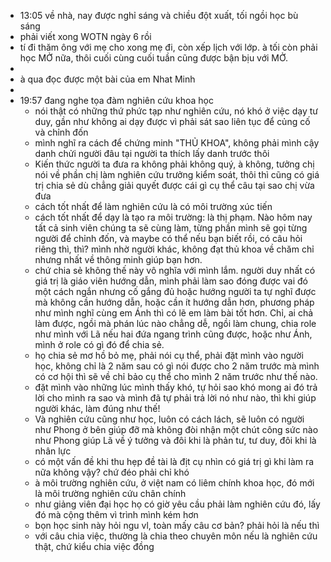- 13:05 về nhà, nay được nghỉ sáng và chiều đột xuất, tối ngồi học bù sáng
- phải viết xong WOTN ngày 6 rồi
- tí đi thăm ông với mẹ cho xong mẹ đi, còn xếp lịch với lớp. à tối còn phải học MỞ nữa, thôi cuối cùng cuối tuần cũng được bận bịu với MỞ.
-
- à qua đọc được một bài của em Nhat Minh
-
- 19:57 đang nghe tọa đàm nghiên cứu khoa học
	- nói thật có những thứ phức tạp như nghiên cứu, nó khó ở việc dạy tư duy, gần như không ai dạy được vì phải sát sao liên tục để củng cố và chỉnh đốn
	- mình nghĩ ra cách để chứng minh "THỦ KHOA", không phải mình cậy danh chửi người đâu tại người ta thích lấy danh trước thôi
	- Kiến thức người ta đưa ra không phải không quý, à không, tưởng chị nói về phần chị làm nghiên cứu trưởng kiểm soát, thôi thì cũng có giá trị chia sẻ dù chẳng giải quyết được cái gì cụ thể câu tại sao chị vừa đưa
	- cách tốt nhất để làm nghiên cứu là có môi trường xúc tiến
	- cách tốt nhất để dạy là tạo ra môi trường: là thị phạm. Nào hôm nay tất cả sinh viên chúng ta sẽ cùng làm, từng phần mình sẽ gọi từng người để chỉnh đốn, và maybe có thể nếu bạn biết rồi, có câu hỏi riêng thì, thì? mình nhờ người khác, không đạt thủ khoa về chăm chỉ nhưng nhất về thông minh giúp bạn hơn.
	- chứ chia sẻ không thế này vô nghĩa với mình lắm. người duy nhất có giá trị là giáo viên hướng dẫn, mình phải làm sao đóng được vai đó một cách ngắn nhưng cố gắng đủ hoặc hướng người ta tự nghĩ được mà không cần hướng dẫn, hoặc cần ít hướng dẫn hơn, phương pháp như mình nghĩ cùng em Ánh thì có lẽ em làm bài tốt hơn. Chỉ, ai chả làm được, ngồi mà phán lúc nào chẳng dễ, ngồi làm chung, chia role như mình với Lã nếu hai đứa ngang trình cũng được, hoặc như Ánh, mình ở role có gì đó để chia sẻ.
	- họ chia sẻ mơ hồ bỏ mẹ, phải nói cụ thể, phải đặt mình vào người học, không chỉ là 2 năm sau có gì nói được cho 2 năm trước mà mình có cơ hội thì sẽ về chỉ bảo cụ thể cho mình 2 năm trước như thế nào.
	- đặt mình vào những lúc mình thấy khó, tự hỏi sao khó mong ai đó trả lời cho mình ra sao và mình đã tự phải trả lời nó như nào, thì khi giúp người khác, làm đúng như thế!
	- Và nghiên cứu cũng như học, luôn có cách lách, sẽ luôn có người như Phong ở bên giúp đỡ mà không đòi nhận một chút công sức nào như Phong giúp Lã về ý tưởng và đôi khi là phản tư, tư duy, đôi khi là nhân lực
	- có một vấn đề khi thu hẹp đề tài là địt cụ nhìn có giá trị gì khi làm ra nữa không vậy? chứ đéo phải chỉ khó
	- à môi trường nghiên cứu, ở việt nam có liêm chính khoa học, đó mới là môi trường nghiên cứu chân chính
	- như giảng viên đại học họ có giờ yêu cầu phải làm nghiên cứu đó, lấy đó mà cộng thêm vì trình mình kém hơn
	- bọn học sinh này hỏi ngu vl, toàn mấy câu cơ bản? phải hỏi là nếu thì
	- với câu chia việc, thường là chia theo chuyên môn nếu là nghiên cứu thật, chứ kiểu chia việc đồng